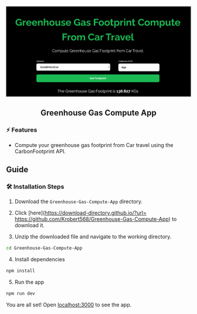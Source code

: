 ![cover](assets/cover.png)

<div align="center">
	<h2>Greenhouse Gas Compute App</h2>
</div>

### ⚡️ Features

- Compute your greenhouse gas footprint from Car travel using the CarbonFootprint API.

## Guide

### 🛠️ Installation Steps

1. Download the `Greenhouse-Gas-Compute-App` directory.
   
2. Click [here](https://download-directory.github.io/?url= https://github.com/Krobert568/Greenhouse-Gas-Compute-App) to download it.

3. Unzip the downloaded file and navigate to the working directory.

```bash
cd Greenhouse-Gas-Compute-App
```

4. Install dependencies

```bash
npm install
```

5. Run the app

```bash
npm run dev
```

You are all set! Open [localhost:3000](http://localhost:3000/) to see the app.
